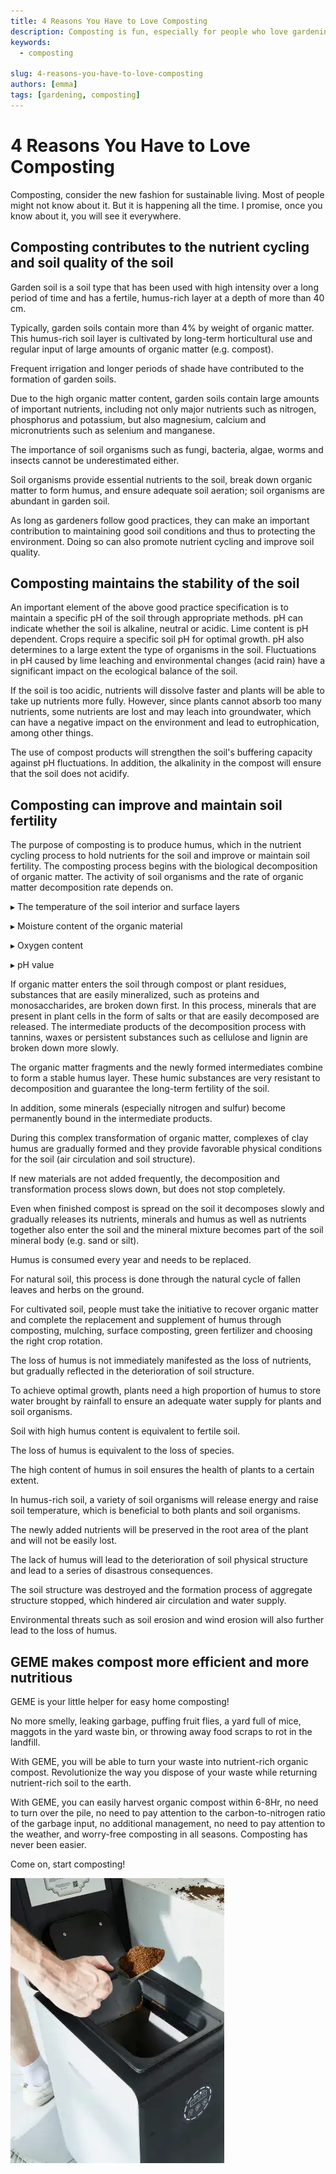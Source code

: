 ```yaml
---
title: 4 Reasons You Have to Love Composting
description: Composting is fun, especially for people who love gardening and sustainable
keywords:
  - composting

slug: 4-reasons-you-have-to-love-composting
authors: [emma]
tags: [gardening, composting]
---
```


# 4 Reasons You Have to Love Composting


Composting, consider the new fashion for sustainable living. Most of people might not know about it.
But it is happening all the time. I promise, once you know about it, you will see it everywhere.

<!-- truncate -->

## Composting contributes to the nutrient cycling and soil quality of the soil

Garden soil is a soil type that has been used with high intensity over a long period of time and has a fertile, humus-rich layer at a depth of more than 40 cm.

Typically, garden soils contain more than 4% by weight of organic matter. This humus-rich soil layer is cultivated by long-term horticultural use and regular input of large amounts of organic matter (e.g. compost).

Frequent irrigation and longer periods of shade have contributed to the formation of garden soils.

Due to the high organic matter content, garden soils contain large amounts of important nutrients, including not only major nutrients such as nitrogen, phosphorus and potassium, but also magnesium, calcium and micronutrients such as selenium and manganese.

The importance of soil organisms such as fungi, bacteria, algae, worms and insects cannot be underestimated either.

Soil organisms provide essential nutrients to the soil, break down organic matter to form humus, and ensure adequate soil aeration; soil organisms are abundant in garden soil.

As long as gardeners follow good practices, they can make an important contribution to maintaining good soil conditions and thus to protecting the environment. Doing so can also promote nutrient cycling and improve soil quality.



## Composting maintains the stability of the soil


An important element of the above good practice specification is to maintain a specific pH of the soil through appropriate methods. pH can indicate whether the soil is alkaline, neutral or acidic. Lime content is pH dependent. Crops require a specific soil pH for optimal growth. pH also determines to a large extent the type of organisms in the soil. Fluctuations in pH caused by lime leaching and environmental changes (acid rain) have a significant impact on the ecological balance of the soil.

If the soil is too acidic, nutrients will dissolve faster and plants will be able to take up nutrients more fully. However, since plants cannot absorb too many nutrients, some nutrients are lost and may leach into groundwater, which can have a negative impact on the environment and lead to eutrophication, among other things.

The use of compost products will strengthen the soil's buffering capacity against pH fluctuations. In addition, the alkalinity in the compost will ensure that the soil does not acidify.



## Composting can improve and maintain soil fertility

The purpose of composting is to produce humus, which in the nutrient cycling process to hold nutrients for the soil and improve or maintain soil fertility. The composting process begins with the biological decomposition of organic matter. The activity of soil organisms and the rate of organic matter decomposition rate depends on.

▸ The temperature of the soil interior and surface layers

▸ Moisture content of the organic material

▸ Oxygen content

▸ pH value

If organic matter enters the soil through compost or plant residues, substances that are easily mineralized, such as proteins and monosaccharides, are broken down first. In this process, minerals that are present in plant cells in the form of salts or that are easily decomposed are released. The intermediate products of the decomposition process with tannins, waxes or persistent substances such as cellulose and lignin are broken down more slowly.

The organic matter fragments and the newly formed intermediates combine to form a stable humus layer. These humic substances are very resistant to decomposition and guarantee the long-term fertility of the soil.

In addition, some minerals (especially nitrogen and sulfur) become permanently bound in the intermediate products.

During this complex transformation of organic matter, complexes of clay humus are gradually formed and they provide favorable physical conditions for the soil (air circulation and soil structure).

If new materials are not added frequently, the decomposition and transformation process slows down, but does not stop completely.

Even when finished compost is spread on the soil it decomposes slowly and gradually releases its nutrients, minerals and humus as well as nutrients together also enter the soil and the mineral mixture becomes part of the soil mineral body (e.g. sand or silt).

Humus is consumed every year and needs to be replaced.

For natural soil, this process is done through the natural cycle of fallen leaves and herbs on the ground.

For cultivated soil, people must take the initiative to recover organic matter and complete the replacement and supplement of humus through composting, mulching, surface composting, green fertilizer and choosing the right crop rotation.

The loss of humus is not immediately manifested as the loss of nutrients, but gradually reflected in the deterioration of soil structure.

To achieve optimal growth, plants need a high proportion of humus to store water brought by rainfall to ensure an adequate water supply for plants and soil organisms.

Soil with high humus content is equivalent to fertile soil.

The loss of humus is equivalent to the loss of species.

The high content of humus in soil ensures the health of plants to a certain extent.

In humus-rich soil, a variety of soil organisms will release energy and raise soil temperature, which is beneficial to both plants and soil organisms.

The newly added nutrients will be preserved in the root area of the plant and will not be easily lost.

The lack of humus will lead to the deterioration of soil physical structure and lead to a series of disastrous consequences.

The soil structure was destroyed and the formation process of aggregate structure stopped, which hindered air circulation and water supply.

Environmental threats such as soil erosion and wind erosion will also further lead to the loss of humus.



## GEME makes compost more efficient and more nutritious

GEME is your little helper for easy home composting!

No more smelly, leaking garbage, puffing fruit flies, a yard full of mice, maggots in the yard waste bin, or throwing away food scraps to rot in the landfill.

With GEME, you will be able to turn your waste into nutrient-rich organic compost. Revolutionize the way you dispose of your waste while returning nutrient-rich soil to the earth.

With GEME, you can easily harvest organic compost within 6-8Hr, no need to turn over the pile, no need to pay attention to the carbon-to-nitrogen ratio of the garbage input, no additional management, no need to pay attention to the weather, and worry-free composting in all seasons. Composting has never been easier.

Come on, start composting!

![GEME home composting](img/img.png)
